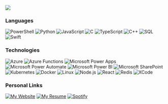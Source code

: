 [![](https://raw.githubusercontent.com/deanlongstaff/deanlongstaff/main/GitHub%20Profile%20Banner.gif)](https://deanlongstaff.com/)

### Languages

![PowerShell](https://img.shields.io/badge/-PowerShell-000?&logo=PowerShell)
![Python](https://img.shields.io/badge/-Python-000?&logo=Python)
![JavaScript](https://img.shields.io/badge/-JavaScript-000?&logo=JavaScript)
![C](https://img.shields.io/badge/-C-000?&logo=C)
![TypeScript](https://img.shields.io/badge/-TypeScript-000?&logo=TypeScript)
![C++](https://img.shields.io/badge/-C++-000?&logo=c%2b%2b&logoColor=00599C)
![SQL](https://img.shields.io/badge/-SQL-000?&logo=MySQL)
![Swift](https://img.shields.io/badge/-Swift-000?&logo=Swift)

### Technologies
![Azure](https://img.shields.io/badge/-Microsoft%20Azure-000?&logo=Microsoft-Azure&logoColor=0078D4)
![Azure Functions](https://img.shields.io/badge/-Microsoft%20Azure%20Functions-000?&logo=Azure-Functions&logoColor=0062AD)
![Microsoft Power Apps](https://img.shields.io/badge/-Microsoft%20Power%20Apps-000?&logo=Power-Apps&logoColor=742774)
![Microsoft Power Automate](https://img.shields.io/badge/-Microsoft%20Power%20Automate-000?&logo=Power-Automate&logoColor=0066FF)
![Microsoft Power BI](https://img.shields.io/badge/-Microsoft%20Power%20BI-000?&logo=Power-BI&logoColor=F2C811)
![Microsoft SharePoint](https://img.shields.io/badge/-Microsoft%20SharePoint-000?&logo=Microsoft-SharePoint&logoColor=0078D4)
![Kubernetes](https://img.shields.io/badge/-Kubernetes-000?&logo=Kubernetes&logoColor=326CE5)
![Docker](https://img.shields.io/badge/-Docker-000?&logo=Docker&logoColor=2496ED)
![Linux](https://img.shields.io/badge/-Linux-000?&logo=Linux&logoColor=#FCC624)
![Node.js](https://img.shields.io/badge/-Node.js-000?&logo=node.js&logoColor=339933)
![React](https://img.shields.io/badge/-React-000?&logo=React&logoColor=61DAFB)
![Redis](https://img.shields.io/badge/-Redis-000?&logo=Redis&logoColor=DC382D)
![XCode](https://img.shields.io/badge/-XCode-000?&logo=XCode&logoColor=147EFB)

### Personal Links
[![My Website](https://img.shields.io/badge/-My%20Personal%20Website-000?&logo=Internet-Explorer&logoColor=0078D4)](https://deanlongstaff.com)
[![My Resume](https://img.shields.io/badge/-My%20Resume/CV-000?&logo=Leaflet&logoColor=199900)](https://cv.deanlongstaff.com)
[![Spotify](https://img.shields.io/badge/-My%20Spotify-000?&logo=Spotify&logoColor=1DB954)](https://open.spotify.com/artist/2RSjVO85Cd5sXm0CSBGT57)